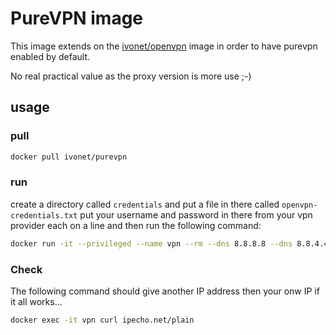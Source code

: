# PureVPN image

This image extends on the [ivonet/openvpn](../openvpn/README.md) image in order to have purevpn 
enabled by default.

No real practical value as the proxy version is more use ;-)

## usage

### pull

```bash
docker pull ivonet/purevpn
```

### run

create a directory called `credentials` and put a file in there called `openvpn-credentials.txt`
put your username and password in there from your vpn provider each on a line and then run the following command:

```bash
docker run -it --privileged --name vpn --rm --dns 8.8.8.8 --dns 8.8.4.4 -v $(pwd)/credentials:/credentials ivonet/purevpn
```

### Check

The following command should give another IP address then your onw IP if it all works...
```bash
docker exec -it vpn curl ipecho.net/plain
```